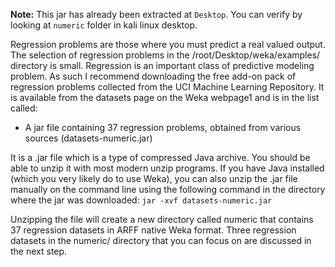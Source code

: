 **Note:** This jar has already been extracted at `Desktop`. You can verify by looking at `numeric` folder in kali linux desktop.

Regression problems are those where you must predict a real valued output. The selection
of regression problems in the /root/Desktop/weka/examples/ directory is small. Regression is an important class of
predictive modeling problem. As such I recommend downloading the free add-on pack of
regression problems collected from the UCI Machine Learning Repository. It is available from
the datasets page on the Weka webpage1 and is in the list called:
- A jar file containing 37 regression problems, obtained from various sources
(datasets-numeric.jar)

It is a .jar file which is a type of compressed Java archive. You should be able to unzip
it with most modern unzip programs. If you have Java installed (which you very likely do to
use Weka), you can also unzip the .jar file manually on the command line using the following
command in the directory where the jar was downloaded:
`jar -xvf datasets-numeric.jar`

Unzipping the file will create a new directory called numeric that contains 37 regression
datasets in ARFF native Weka format. Three regression datasets in the numeric/ directory
that you can focus on are discussed in the next step.


